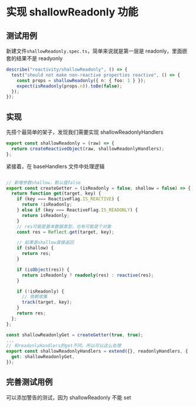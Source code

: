 # 实现 shallowReadonly 功能

## 测试用例

新建文件`shallowReadonly.spec.ts`，简单来说就是第一层是 readonly，里面嵌套的结果不是 readyonly

```ts
describe("reactivity/shallowReadonly", () => {
  test("should not make non-reactive properties reactive", () => {
    const props = shallowReadonly({ n: { foo: 1 } });
    expect(isReadonly(props.n)).toBe(false);
  });
});
```

## 实现

先搭个最简单的架子，发现我们需要实现 shallowReadonlyHandlers

```ts
export const shallowReadonly = (raw) => {
  return createReactiveObject(raw, shallowReadonlyHandlers);
};
```

紧接着，在 baseHandlers 文件中处理逻辑

```ts

// 新增参数shallow，默认值false
export const createGetter = (isReadonly = false, shallow = false) => {
  return function get(target, key) {
    if (key === ReactiveFlag.IS_REACTIVE) {
      return !isReadonly;
    } else if (key === ReactiveFlag.IS_READONLY) {
      return isReadonly;
    }
    // res可能是基本数据类型，也有可能是个对象
    const res = Reflect.get(target, key);

    // 如果是shallow直接返回
    if (shallow) {
      return res;
    }

    if (isObject(res)) {
      return isReadonly ? readonly(res) : reactive(res);
    }

    if (!isReadonly) {
      // 依赖收集
      track(target, key);
    }
    return res;
  };
};

const shallowReadonlyGet = createGetter(true, true);
...
// 和readonlyHandlers的get不同，所以可以这么处理
export const shallowReadonlyHandlers = extend({}, readonlyHandlers, {
  get: shallowReadonlyGet,
});
```

## 完善测试用例

可以添加警告的测试，因为 shallowReadonly 不能 set
